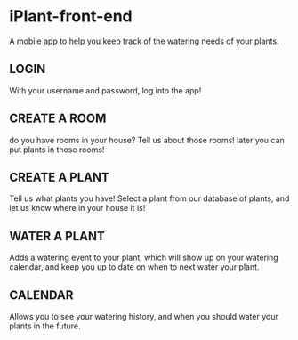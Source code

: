 # iPlant-front-end
A mobile app to help you keep track of the watering needs of your plants.

## LOGIN
With your username and password, log into the app!

## CREATE A ROOM
do you have rooms in your house? Tell us about those rooms! later you can put plants in those rooms!

## CREATE A PLANT
Tell us what plants you have! Select a plant from our database of plants, and let us know where in your house it is!


## WATER A PLANT
Adds a watering event to your plant, which will show up on your watering calendar, and keep you up to date on when to next water your plant.

## CALENDAR
Allows you to see your watering history, and when you should water your plants in the future.